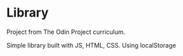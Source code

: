 # Library
Project from The Odin Project curriculum.

Simple library built with JS, HTML, CSS. Using localStorage

